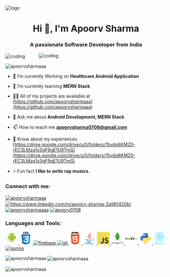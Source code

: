 ![logo](https://previews.123rf.com/images/karpenkoilia/karpenkoilia1806/karpenkoilia180600011/102988806-vector-line-web-concept-for-programming-linear-web-banner-for-coding.jpg)
<h1 align="center">Hi 👋, I'm Apoorv Sharma</h1>
<h3 align="center">A passionate Software Developer from India</h3>

<img align="center" alt="coding" width="900" height="400" src="https://media0.giphy.com/media/pLiyRPqPyxy7e/giphy.gif">

<img align="right" alt="coding" width="400"  src="https://media2.giphy.com/media/qgQUggAC3Pfv687qPC/giphy.gif?cid=6c09b952yrm2x3q4a0ryw1vq351ulyfpw1lzdiroqtm587j5&ep=v1_internal_gif_by_id&rid=giphy.gif&ct=g">

<p align="left"> <img src="https://komarev.com/ghpvc/?username=apoorvsharmaaa&label=Profile%20views&color=0e75b6&style=flat" alt="apoorvsharmaaa" /> </p>

- 🔭 I’m currently Working on **Healthcare Android Application**

- 🌱 I’m currently learning **MERN Stack**

- 👨‍💻 All of my projects are available at [https://github.com/apoorvsharmaaa](https://github.com/apoorvsharmaaa)

- 💬 Ask me about **Android Development, MERN Stack**

- 📫 How to reach me **apoorvsharma0708@gmail.com**

- 📄 Know about my experiences [https://drive.google.com/drive/u/0/folders/15vdo6KMZ0-rEC3LMzq1x3gF9gE1U9TmS](https://drive.google.com/drive/u/0/folders/15vdo6KMZ0-rEC3LMzq1x3gF9gE1U9TmS)

- ⚡ Fun fact **I like to write rap musics.**

<h3 align="left">Connect with me:</h3>
<p align="left">
<a href="https://twitter.com/apoorvsharmaaa" target="blank"><img align="center" src="https://raw.githubusercontent.com/rahuldkjain/github-profile-readme-generator/master/src/images/icons/Social/twitter.svg" alt="apoorvsharmaaa" height="30" width="40" /></a>
<a href="https://linkedin.com/in/https://www.linkedin.com/in/apoorv-sharma-2a981420b/" target="blank"><img align="center" src="https://raw.githubusercontent.com/rahuldkjain/github-profile-readme-generator/master/src/images/icons/Social/linked-in-alt.svg" alt="https://www.linkedin.com/in/apoorv-sharma-2a981420b/" height="30" width="40" /></a>
<a href="https://instagram.com/apoorvsharmaaaa" target="blank"><img align="center" src="https://raw.githubusercontent.com/rahuldkjain/github-profile-readme-generator/master/src/images/icons/Social/instagram.svg" alt="apoorvsharmaaaa" height="30" width="40" /></a>
<a href="https://www.leetcode.com/apoorv0708" target="blank"><img align="center" src="https://raw.githubusercontent.com/rahuldkjain/github-profile-readme-generator/master/src/images/icons/Social/leet-code.svg" alt="apoorv0708" height="30" width="40" /></a>
</p>

<h3 align="left">Languages and Tools:</h3>
<p align="left"> <a href="https://developer.android.com" target="_blank" rel="noreferrer"> <img src="https://raw.githubusercontent.com/devicons/devicon/master/icons/android/android-original-wordmark.svg" alt="android" width="40" height="40"/> </a> <a href="https://www.w3schools.com/css/" target="_blank" rel="noreferrer"> <img src="https://raw.githubusercontent.com/devicons/devicon/master/icons/css3/css3-original-wordmark.svg" alt="css3" width="40" height="40"/> </a> <a href="https://firebase.google.com/" target="_blank" rel="noreferrer"> <img src="https://www.vectorlogo.zone/logos/firebase/firebase-icon.svg" alt="firebase" width="40" height="40"/> </a> <a href="https://git-scm.com/" target="_blank" rel="noreferrer"> <img src="https://www.vectorlogo.zone/logos/git-scm/git-scm-icon.svg" alt="git" width="40" height="40"/> </a> <a href="https://www.w3.org/html/" target="_blank" rel="noreferrer"> <img src="https://raw.githubusercontent.com/devicons/devicon/master/icons/html5/html5-original-wordmark.svg" alt="html5" width="40" height="40"/> </a> <a href="https://www.java.com" target="_blank" rel="noreferrer"> <img src="https://raw.githubusercontent.com/devicons/devicon/master/icons/java/java-original.svg" alt="java" width="40" height="40"/> </a> <a href="https://developer.mozilla.org/en-US/docs/Web/JavaScript" target="_blank" rel="noreferrer"> <img src="https://raw.githubusercontent.com/devicons/devicon/master/icons/javascript/javascript-original.svg" alt="javascript" width="40" height="40"/> </a> <a href="https://www.mongodb.com/" target="_blank" rel="noreferrer"> <img src="https://raw.githubusercontent.com/devicons/devicon/master/icons/mongodb/mongodb-original-wordmark.svg" alt="mongodb" width="40" height="40"/> </a> <a href="https://nodejs.org" target="_blank" rel="noreferrer"> <img src="https://raw.githubusercontent.com/devicons/devicon/master/icons/nodejs/nodejs-original-wordmark.svg" alt="nodejs" width="40" height="40"/> </a> <a href="https://www.python.org" target="_blank" rel="noreferrer"> <img src="https://raw.githubusercontent.com/devicons/devicon/master/icons/python/python-original.svg" alt="python" width="40" height="40"/> </a> <a href="https://reactjs.org/" target="_blank" rel="noreferrer"> <img src="https://raw.githubusercontent.com/devicons/devicon/master/icons/react/react-original-wordmark.svg" alt="react" width="40" height="40"/> </a> <a href="https://spring.io/" target="_blank" rel="noreferrer"> <img src="https://www.vectorlogo.zone/logos/springio/springio-icon.svg" alt="spring" width="40" height="40"/> </a> </p>

<p><img align="left" src="https://github-readme-stats.vercel.app/api/top-langs?username=apoorvsharmaaa&show_icons=true&locale=en&layout=compact" alt="apoorvsharmaaa" /></p>

<p>&nbsp;<img align="center" src="https://github-readme-stats.vercel.app/api?username=apoorvsharmaaa&show_icons=true&locale=en" alt="apoorvsharmaaa" /></p>

<p><img align="center" src="https://github-readme-streak-stats.herokuapp.com/?user=apoorvsharmaaa&" alt="apoorvsharmaaa" /></p>
